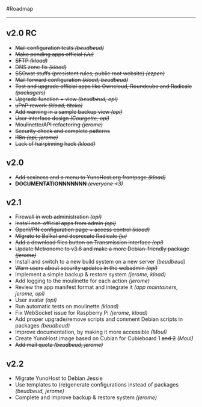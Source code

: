 #Roadmap

---

## v2.0 RC

* ~~Mail configuration tests *(beudbeud)*~~
* ~~Make pending apps official *(Ju)*~~
* ~~SFTP *(kload)*~~
* ~~DNS zone fix *(kload)*~~
* ~~SSOwat stuffs (presistent rules, public root website) *(ezpen)*~~
* ~~Mail forward configuration *(kload, beudbeud)*~~
* ~~Test and upgrade official apps like Owncloud, Roundcube and Radicale *(packagers)*~~
* ~~Upgrade function + view *(beudbeud, opi)*~~
* ~~uPnP rework *(kload, titoko)*~~
* ~~Add warning in a sample backup view *(opi)*~~
* ~~User interface design *(Courgette, opi)*~~
* ~~Moulinette/API refactoring *(jerome)*~~
* ~~Security check and complete patterns~~
* ~~I18n *(opi, jerome)*~~
* ~~Lack of hairpinning hack *(kload)*~~


## v2.0

* ~~Add sexiness and a menu to YunoHost.org frontpage *(kload)*~~
* ~~**DOCUMENTATIONNNNNNN** *(everyone <3)*~~

## v2.1

* ~~Firewall in web administration *(opi)*~~
* ~~Install non-official apps from admin *(opi)*~~
* ~~OpenVPN configuration page + access control *(kload)*~~
* ~~Migrate to Baïkal and deprecate Radicale *(ju)*~~
* ~~Add a download files button on Transmission interface *(opi)*~~
* ~~Update Metronome to v3.6 and make a more Debian-friendly package *(jerome)*~~
* Install and switch to a new build system on a new server *(beudbeud)*
* ~~Warn users about security updates in the webadmin *(opi)*~~
* Implement a simple backup & restore system *(jerome, kload)*
* Add logging to the moulinette for each action *(jerome)*
* Review the app manifest format and integrate it *(app maintainers, jerome, opi)*
* User avatar *(opi)*
* Run automatic tests on moulinette *(kload)*
* Fix WebSocket issue for Raspberry Pi *(jerome, kload)*
* Add proper upgrade/remove scripts and comment Debian scripts in packages *(beudbeud)*
* Improve documentation, by making it more accessible *(Moul)*
* Create YunoHost image based on Cubian for Cubieboard 1 ~~and 2~~ *(Moul)*
* ~~Add mail quota *(beudbeud, jerome)*~~

## v2.2

* Migrate YunoHost to Debian Jessie
* Use templates to (re)generate configurations instead of packages *(beudbeud, jerome)*
* Complete and improve backup & restore system *(jerome)*
